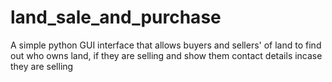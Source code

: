 # land_sale_and_purchase
A simple python GUI interface that allows buyers and sellers' of land to find out who owns land, if they are selling and show them contact details incase they are selling
